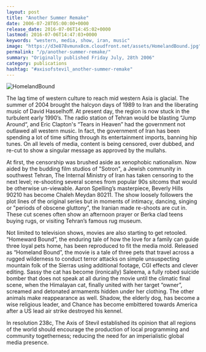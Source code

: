 ```yaml
---
layout: post
title: "Another Summer Remake"
date: 2006-07-28T05:00:00+0000
release_date: 2016-07-06T14:45:02+0000
lastmod: 2016-07-06T14:47:03+0000
keywords: "western, media, show, iran, music"
image: "https://d3e878vmunx8cm.cloudfront.net/assets/HomelandBound.jpg"
permalink: "/p/another-summer-remake/"
summary: "Originally published Friday July, 28th 2006"
category: publications
hashtag: "#axisofstevil_another-summer-remake"
---
```


[Id_1]: https://d3e878vmunx8cm.cloudfront.net/assets/HomelandBound.jpg "HomelandBound"
![HomelandBound][Id_1]

The lag time of western culture to reach mid western Asia is glacial.  The summer of 2004 brought the halcyon days of 1989 to Iran and the liberating music of David Hasselhoff. At present day, the region is now stuck in the turbulent early 1990’s. The radio station of Tehran would be blasting “Jump Around“, and Eric Clapton's “Tears in Heaven” had the government not outlawed all western music. In fact, the government of Iran has been spending a lot of time sifting through its entertainment imports, banning hip tunes. On all levels of media, content is being censored, over dubbed, and re-cut to show a singular message as approved by the mullahs. 

At first, the censorship was brushed aside as xenophobic nationalism. Now aided by the budding film studios of "Sotron", a Jewish community in southwest Tehran, The Internal Ministry of Iran has taken censoring to the next level; re-shooting several scenes from popular 90s sitcoms that would be otherwise un-viewable. Aaron Spelling’s masterpiece, Beverly Hills 90210 has become Chaleh Meydan 80211. The show loosely followers the plot lines of the original series but in moments of intimacy, dancing, singing or "periods of obscene gluttony", the Iranian made re-shoots are cut in. These cut scenes often show an afternoon prayer or Berka clad teens buying rugs, or visiting Tehran’s famous rug museum.

Not limited to television shows, movies are also starting to get retooled. “Homeward Bound”, the enduring tale of how the love for a family can guide three loyal pets home, has been reproduced to fit the media mold. Released as “Homeland Bound”, the movie is a tale of three pets that travel across a rugged wilderness to conduct terror attacks on simple unsuspecting mountain folk of the Sierras using additional footage, CGI effects and clever editing. Sassy the cat has become (ironically) Saleema, a fully robed suicide bomber that does not speak at all during the movie until the climatic final scene, when the Himalayan cat, finally united with her target “owner”, screamed and detonated armaments hidden under her clothing. The other animals make reappearance as well. Shadow, the elderly dog, has become a wise religious leader, and Chance has become embittered towards America after a US lead air strike destroyed his kennel.

In resolution 238c, The Axis of Stevil established its opinion that all regions of the world should encourage the production of local programming and community togetherness; reducing the need for an imperialistic global media presence.
